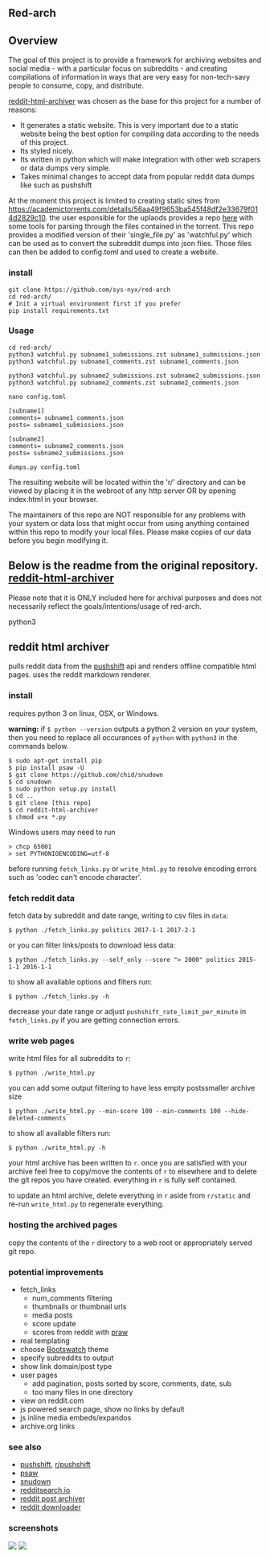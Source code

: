 ## Red-arch

## Overview
The goal of this project is to provide a framework for archiving websites and social media -  with a particular focus on subreddits - and creating compilations of information in ways that are very easy for non-tech-savy people to consume, copy, and distribute.

[reddit-html-archiver](https://github.com/libertysoft3/reddit-html-archiver) was chosen as the base for this project for a number of reasons:
- It generates a static website. This is very important due to a static website being the best option for compiling data according to the needs of this project.  
- Its styled nicely.
- Its written in python which will make integration with other web scrapers or data dumps very simple.
- Takes minimal changes to accept data from popular reddit data dumps like such as pushshift

At the moment this project is limited to creating static sites from https://academictorrents.com/details/56aa49f9653ba545f48df2e33679f014d2829c10. the user esponsible for the uplaods provides a repo [here](https://github.com/Watchful1/PushshiftDumps) with some tools for parsing through the files contained in the torrent. This repo provides a modified version of their 'single_file.py' as 'watchful.py' which can be used as to convert the subreddit dumps into json files. Those files can then be added to config.toml and used to create a website.
 
### install

```
git clone https://github.com/sys-nyx/red-arch
cd red-arch/
# Init a virtual environment first if you prefer
pip install requirements.txt

```

### Usage

```
cd red-arch/
python3 watchful.py subname1_submissions.zst subname1_submissions.json
python3 watchful.py subname1_comments.zst subname1_comments.json

python3 watchful.py subname2_submissions.zst subname2_submissions.json
python3 watchful.py subname2_comments.zst subname2_comments.json

```

```
nano config.toml

```
```
[subname1]
comments= subname1_comments.json
posts= subname1_submissions.json

[subname2]
comments= subname2_comments.json
posts= subname2_submissions.json
```

```
dumps.py config.toml
```

The resulting website will be located within the 'r/' directory and can be viewed by placing it in the webroot of any http server OR by opening index.html in your browser. 

The maintainers of this repo are NOT responsible for any problems with your system or data loss that might occur from using anything contained within this repo to modify your local files. Please make copies of our data before you begin modifying it. 

## Below is the readme from the original repository. [reddit-html-archiver](https://github.com/libertysoft3/reddit-html-archiver)
Please note that it is ONLY included here for archival purposes and does not necessarily reflect the goals/intentions/usage of red-arch.  

python3
## reddit html archiver

pulls reddit data from the [pushshift](https://github.com/pushshift/api) api and renders offline compatible html pages. uses the reddit markdown renderer.

### install

requires python 3 on linux, OSX, or Windows. 

**warning:** if `$ python --version` outputs a python 2 version on your system, then you need to replace all occurances of `python` with `python3` in the commands below.

    $ sudo apt-get install pip
    $ pip install psaw -U
    $ git clone https://github.com/chid/snudown
    $ cd snudown
    $ sudo python setup.py install
    $ cd ..
    $ git clone [this repo]
    $ cd reddit-html-archiver
    $ chmod u+x *.py

Windows users may need to run

    > chcp 65001
    > set PYTHONIOENCODING=utf-8

before running `fetch_links.py` or `write_html.py` to resolve encoding errors such as 'codec can't encode character'.

### fetch reddit data

fetch data by subreddit and date range, writing to csv files in `data`:

    $ python ./fetch_links.py politics 2017-1-1 2017-2-1
    
or you can filter links/posts to download less data:

    $ python ./fetch_links.py --self_only --score "> 2000" politics 2015-1-1 2016-1-1
    
to show all available options and filters run:

    $ python ./fetch_links.py -h

decrease your date range or adjust `pushshift_rate_limit_per_minute` in `fetch_links.py` if you are getting connection errors.

### write web pages

write html files for all subreddits to `r`:

    $ python ./write_html.py

you can add some output filtering to have less empty postssmaller archive size

    $ python ./write_html.py --min-score 100 --min-comments 100 --hide-deleted-comments
    
to show all available filters run:

    $ python ./write_html.py -h

your html archive has been written to `r`. once you are satisfied with your archive feel free to copy/move the contents of `r` to elsewhere and to delete the git repos you have created. everything in `r` is fully self contained.

to update an html archive, delete everything in `r` aside from `r/static` and re-run `write_html.py` to regenerate everything.

### hosting the archived pages

copy the contents of the `r` directory to a web root or appropriately served git repo.

### potential improvements

* fetch_links
  * num_comments filtering
  * thumbnails or thumbnail urls
  * media posts
  * score update
  * scores from reddit with [praw](https://github.com/praw-dev/praw)
* real templating
* choose [Bootswatch](https://bootswatch.com/) theme
* specify subreddits to output
* show link domain/post type
* user pages
  * add pagination, posts sorted by score, comments, date, sub
  * too many files in one directory
* view on reddit.com
* js powered search page, show no links by default
* js inline media embeds/expandos
* archive.org links

### see also

* [pushshift](https://github.com/pushshift/api), [r/pushshift](https://www.reddit.com/r/pushshift/)
* [psaw](https://github.com/dmarx/psaw)
* [snudown](https://github.com/reddit/snudown)
* [redditsearch.io](https://redditsearch.io/)
* [reddit post archiver](https://github.com/sJohnsonStoever/redditPostArchiver)
* [reddit downloader](https://github.com/shadowmoose/RedditDownloader)

### screenshots

![](screenshots/sub.jpg)
![](screenshots/post.jpg)
